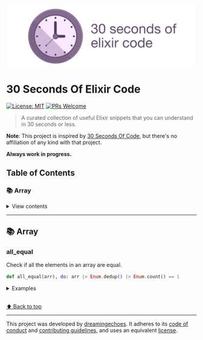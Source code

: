 ![30 Seconds Of Elixir Code](./media/logo.png)

# 30 Seconds Of Elixir Code

[![License: MIT](https://img.shields.io/badge/License-MIT-yellow.svg)](https://opensource.org/licenses/MIT) [![PRs Welcome](https://img.shields.io/badge/PRs-welcome-brightgreen.svg?style=flat-square)](http://makeapullrequest.com)

> A curated collection of useful Elixir snippets that you can understand in 30 seconds or less.

**Note**: This project is inspired by [30 Seconds Of Code](https://github.com/30-seconds/30-seconds-of-code), but there's no affiliation of any kind with that project.

**Always work in progress.**

## Table of Contents

### 📚 Array

<details>

  <summary>View contents</summary>

  * [`all_equal`](#all_equal)

</details>

---

## 📚 Array

### all_equal

Check if all the elements in an array are equal.

```elixir
def all_equal(arr), do: arr |> Enum.dedup() |> Enum.count() == 1
```

<details>

  <summary>Examples</summary>

  ```elixir
  all_equal([1, 2, 3, 4, 5, 6])  # false
  all_equal([1, 1, 1])           # true
  ```
</details>

<br>[⬆ Back to top](#table-of-contents)

----------------------------

This project was developed by [dreamingechoes](https://github.com/dreamingechoes).
It adheres to its [code of conduct](https://github.com/dreamingechoes/base/blob/master/files/CODE_OF_CONDUCT.md) and
[contributing guidelines](https://github.com/dreamingechoes/base/blob/master/files/CONTRIBUTING.md), and uses an equivalent [license](https://github.com/dreamingechoes/base/blob/master/files/LICENSE).
